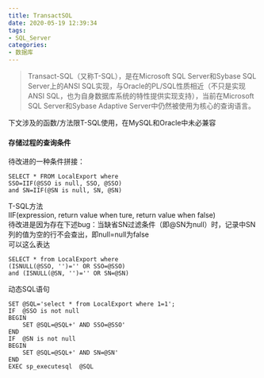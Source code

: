 ```yaml
---
title: TransactSOL
date: 2020-05-19 12:39:34
tags:
- SQL_Server
categories: 
- 数据库
---
```

> Transact-SQL（又称T-SQL），是在Microsoft SQL Server和Sybase SQL Server上的ANSI SQL实现，与Oracle的PL/SQL性质相近（不只是实现ANSI SQL，也为自身数据库系统的特性提供实现支持），当前在Microsoft SQL Server和Sybase Adaptive Server中仍然被使用为核心的查询语言。

下文涉及的函数/方法限T-SQL使用，在MySQL和Oracle中未必兼容

#### 存储过程的查询条件

待改进的一种条件拼接：
```
SELECT * FROM LocalExport where 
SSO=IIF(@SSO is null, SSO, @SSO)
and SN=IIF(@SN is null, SN, @SN)
```
T-SQL方法 <br> IIF(expression, return value when ture, return value when false)<br>
待改进是因为存在下述bug：当缺省SN过滤条件（即@SN为null）时，记录中SN列的值为空的行不会查出，即null=null为false<br>
可以这么表达
```
SELECT * from LocalExport where 
(ISNULL(@SSO, '')='' OR SSO=@SSO)
and (ISNULL(@SN, '')='' OR SN=@SN)
```
动态SQL语句
```
SET @SQL='select * from LocalExport where 1=1';
IF  @SSO is not null
BEGIN
    SET @SQL=@SQL+' AND SSO=@SSO'
END
IF  @SN is not null
BEGIN
    SET @SQL=@SQL+' AND SN=@SN'
END
EXEC sp_executesql  @SQL 
```